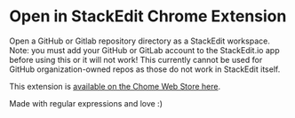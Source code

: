 # Open in StackEdit Chrome Extension
 Open a GitHub or Gitlab repository directory as a StackEdit workspace. Note: you must add your GitHub or GitLab account to the StackEdit.io app before using this or it will not work! This currently cannot be used for GitHub organization-owned repos as those do not work in StackEdit itself.

This extension is [available on the Chome Web Store here](https://chrome.google.com/webstore/detail/open-in-stackedit/cfdcfpcdlahjkhliopcmbjillihpmabk).

Made with regular expressions and love :)
